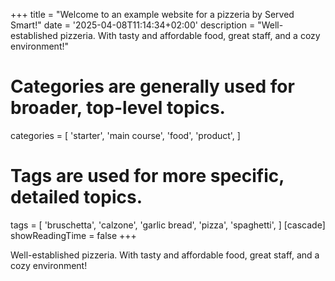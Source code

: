 +++
title = "Welcome to an example website for a pizzeria by Served Smart!"
date = '2025-04-08T11:14:34+02:00'
description = "Well-established pizzeria. With tasty and affordable food, great staff, and a cozy environment!"
# Categories are generally used for broader, top-level topics.
categories = [
 'starter',
 'main course',
 'food',
 'product',
]
# Tags are used for more specific, detailed topics.
tags = [
 'bruschetta',
 'calzone',
 'garlic bread',
 'pizza',
 'spaghetti',
]
[cascade]
showReadingTime = false
+++

Well-established pizzeria. With tasty and affordable food, great staff, and a cozy environment!
